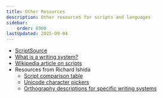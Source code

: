 ```yaml
---
title: Other Resources
description: Other resources for scripts and languages
sidebar:
    order: 8900
lastUpdated: 2025-09-04
---
```


- [ScriptSource][scriptsource]
- [What is a writing system?][what-is-ws]
- [Wikipedia article on scripts][wiki-scripts]
- Resources from Richard Ishida
  - [Script comparison table][script-comparison]
  - [Unicode character pickers][unicode-char-pickers]
  - [Orthography descriptions for specific writing systems][orth-descr-for-ws]


[scriptsource]: https://scriptsource.org
[what-is-ws]: /topics/writingsystems/what-is-a-writing-system
[wiki-scripts]: https://en.wikipedia.org/wiki/Script_(Unicode)
[script-comparison]: https://r12a.github.io/scripts/script-features
[unicode-char-pickers]: https://r12a.github.io/pickers
[orth-descr-for-ws]: https://r12a.github.io/scripts/#scriptnotes